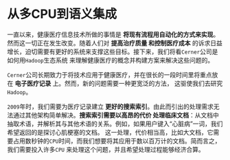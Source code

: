 从多CPU到语义集成
=============================================================================
一直以来，健康医疗信息技术所做的事情是 **将现有流程用自动化的方式来实现**。然而这一切正在发生改变。随着人们对 **提高治疗质量
和控制医疗成本** 的诉求日益增长，迫切需要有更好的系统来支撑这些目标。接下来，我们将看`Cerner`公司是如何用`Hadoop`生态系统
来理解健康医疗的概念并构建方案来解决这些问题的。

`Cerner`公司长期致力于将技术应用于健康医疗，并在很长的一段时间里将重点放在 **电子医疗记录** 上。然而，新的问题需要一种更宽泛的方法，
这驱使我们去研究`Hadoop`。

`2009`年时，我们需要为医疗记录建立 **更好的搜索索引**。由此而引出的处理需求无法通过其他架构简单解决。**搜索索引需要以高昂的代价
处理临床文档**：从文档中抽取术语，并解析其与其他术语的关系。例如，如果用户键入“心脏病”一词，我们希望返回的是探讨心肌梗塞的文档。
这一处理，代价相当高，比如大文档，它需要占用数秒钟的`CPU`时间，而我们想要将其应用于数以百万计的文档。简而言之，我们需要投入许多`CPU`
来处理这个问题，并且希望处理过程能够经济合算。


